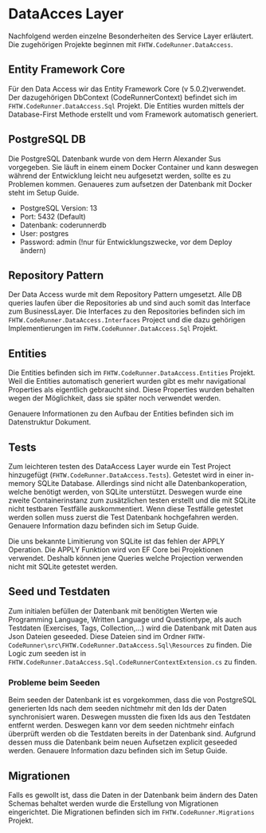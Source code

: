 # DataAcces Layer

Nachfolgend werden einzelne Besonderheiten des Service Layer erläutert. Die zugehörigen Projekte beginnen mit `FHTW.CodeRunner.DataAccess`.

## Entity Framework Core

Für den Data Access wir das Entity Framework Core (v 5.0.2)verwendet.
Der dazugehörigen DbContext (CodeRunnerContext) befindet sich im `FHTW.CodeRunner.DataAccess.Sql` Projekt.
Die Entities wurden mittels der Database-First Methode erstellt und vom Framework automatisch generiert.

## PostgreSQL DB

Die PostgreSQL Datenbank wurde von dem Herrn Alexander Sus vorgegeben.
Sie läuft in einem einem Docker Container und kann deswegen während der Entwicklung leicht neu aufgesetzt werden, sollte es zu Problemen kommen. Genaueres zum aufsetzen der Datenbank mit Docker steht im Setup Guide.

- PostgreSQL Version: 13
- Port: 5432 (Default)
- Datenbank: coderunnerdb
- User: postgres
- Password: admin (!nur für Entwicklungszwecke, vor dem Deploy ändern)

## Repository Pattern

Der Data Access wurde mit dem Repository Pattern umgesetzt. Alle DB queries laufen über die Repositories ab und sind auch somit das Interface zum BusinessLayer. Die Interfaces zu den Repositories befinden sich im `FHTW.CodeRunner.DataAccess.Interfaces` Project und die dazu gehörigen Implementierungen im `FHTW.CodeRunner.DataAccess.Sql` Projekt.

## Entities

Die Entities befinden sich im `FHTW.CodeRunner.DataAccess.Entities` Projekt. Weil die Entities automatisch generiert wurden gibt es mehr navigational Properties als eigentlich gebraucht sind. Diese Properties wurden behalten wegen der Möglichkeit, dass sie später noch verwendet werden.

Genauere Informationen zu den Aufbau der Entities befinden sich im Datenstruktur Dokument.

## Tests

Zum leichteren testen des DataAccess Layer wurde ein Test Project hinzugefügt (`FHTW.CodeRunner.DataAccess.Tests`). Getestet wird in einer in-memory SQLite Database. Allerdings sind nicht alle Datenbankoperation, welche benötigt werden, von SQLite unterstützt. Deswegen wurde eine zweite Containerinstanz zum zusätzlichen testen erstellt und die mit SQLite nicht testbaren Testfälle auskommentiert. Wenn diese Testfälle getestet werden sollen muss zuerst die Test Datenbank hochgefahren werden. Genauere Information dazu befinden sich im Setup Guide.

Die uns bekannte Limitierung von SQLite ist das fehlen der APPLY Operation. Die APPLY Funktion wird von EF Core bei Projektionen verwendet. Deshalb können jene Queries welche Projection verwenden nicht mit SQLite getestet werden.

## Seed und Testdaten

Zum initialen befüllen der Datenbank mit benötigten Werten wie Programming Language, Written Language und Questiontype, als auch Testdaten (Exercises, Tags, Collection,...) wird die Datenbank mit Daten aus Json Dateien geseeded. Diese Dateien sind im Ordner `FHTW-CodeRunner\src\FHTW.CodeRunner.DataAccess.Sql\Resources` zu finden.
Die Logic zum seeden ist in `FHTW.CodeRunner.DataAccess.Sql.CodeRunnerContextExtension.cs` zu finden.

### Probleme beim Seeden

Beim seeden der Datenbank ist es vorgekommen, dass die von PostgreSQL generierten Ids nach dem seeden nichtmehr mit den Ids der Daten synchronisiert waren. Deswegen mussten die fixen Ids aus den Testdaten entfernt werden. Deswegen kann vor dem seeden nichtmehr einfach überprüft werden ob die Testdaten bereits in der Datenbank sind. Aufgrund dessen muss die Datenbank beim neuen Aufsetzen explicit geseeded werden. Genauere Information dazu befinden sich im Setup Guide.

## Migrationen

Falls es gewollt ist, dass die Daten in der Datenbank beim ändern des Daten Schemas behaltet werden wurde die Erstellung von Migrationen eingerichtet. Die Migrationen befinden sich im `FHTW.CodeRunner.Migrations` Projekt.
